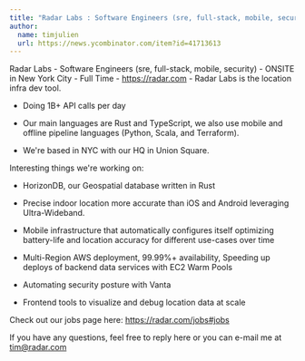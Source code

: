 ```yaml
---
title: "Radar Labs : Software Engineers (sre, full-stack, mobile, security)"
author:
  name: timjulien
  url: https://news.ycombinator.com/item?id=41713613
---
```

Radar Labs - Software Engineers (sre, full-stack, mobile, security) - ONSITE in New York City - Full Time - <a href="https:&#x2F;&#x2F;radar.com" rel="nofollow">https:&#x2F;&#x2F;radar.com</a> - Radar Labs is the location infra dev tool.
- Doing 1B+ API calls per day

- Our main languages are Rust and TypeScript, we also use mobile and offline pipeline languages (Python, Scala, and Terraform).

- We&#x27;re based in NYC with our HQ in Union Square.

Interesting things we&#x27;re working on:

- HorizonDB, our Geospatial database written in Rust

- Precise indoor location more accurate than iOS and Android leveraging Ultra-Wideband.

- Mobile infrastructure that automatically configures itself optimizing battery-life and location accuracy for different use-cases over time

- Multi-Region AWS deployment, 99.99%+ availability, Speeding up deploys of backend data services with EC2 Warm Pools

- Automating security posture with Vanta

- Frontend tools to visualize and debug location data at scale

Check out our jobs page here: <a href="https:&#x2F;&#x2F;radar.com&#x2F;jobs#jobs" rel="nofollow">https:&#x2F;&#x2F;radar.com&#x2F;jobs#jobs</a>

If you have any questions, feel free to reply here or you can e-mail me at tim@radar.com
<JobApplication />
